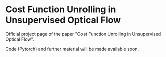 # Cost Function Unrolling in Unsupervised Optical Flow

Official project page of the paper "Cost Function Unrolling in Unsupervised Optical Flow".

Code (Pytorch)  and further material will be made available soon.


